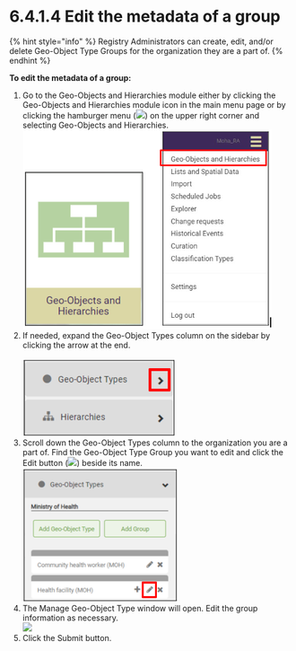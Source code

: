 # 6.4.1.4 Edit the metadata of a group

{% hint style="info" %}
Registry Administrators can create, edit, and/or delete Geo-Object Type Groups for the organization they are a part of.
{% endhint %}

**To edit the metadata of a group:**

1. Go to the Geo-Objects and Hierarchies module either by clicking the Geo-Objects and Hierarchies module icon in the main menu page or by clicking the hamburger menu (![](https://lh3.googleusercontent.com/iuPmL\_Z1smFoRNK34qpVh9--96pLjj8A-P4QdCAlpcvxkSIfD3bihusMrW6MlenmddHse4DMtkIfNaLzts2tH95aM8vei5RBC6-FuLkbYRi4j4V9LiSgid0KfK2wPUgPo-Oim\_IF7FqvJW8Ck-ESi0sPLJ2Hi6rets24LbXMhLUD7h3zOJePImZz)) on the upper right corner and selecting Geo-Objects and Hierarchies.\
   ![](<../../../../../.gitbook/assets/image (1) (1) (1).png>)
2. If needed, expand the Geo-Object Types column on the sidebar by clicking the arrow at the end.\
   \
   ![](<../../../../../.gitbook/assets/image (4) (1) (1).png>)
3. Scroll down the Geo-Object Types column to the organization you are a part of. Find the Geo-Object Type Group you want to edit and click the Edit button (![](https://lh5.googleusercontent.com/eWbIfLxWl4e8EDQxhct0paMJLckzJIfSi1K3wE4RtIDwyiWkSj73jYAYwkyoa-MkAjmqYo96Ete6QlKkUQ0omVtCFnaH6LfJRAPZrmrbDaSTWLHSImgY-cm-4P4S8h-Pgz0K9ql8d1nuIleRLMN\_0Yzbajxj37KP5XNSfKtF3Lhs4O1ZVIK9S3PR)) beside its name.\
   ![](<../../../../../.gitbook/assets/image (15) (1).png>)
4. The Manage Geo-Object Type window will open. Edit the group information as necessary.\
   ![](https://lh5.googleusercontent.com/LUq2gF\_rVLwaPqF1NQMcWjIxUWTeO7DzHB0lk4PKjennvyCI0HOu0gbn7-VZ7xpza9H1DwpQyKpg\_ISpnW2A62Gt2TS8HBAnnVUi2wFfeMrLnTQ0roHYhx4HB2Q6FHKoPulHgxzOBq6frlLbwQu\_BK-18-LPIOV69fWPPULED\_ytG0tQTD7oduge)
5. Click the Submit button.
